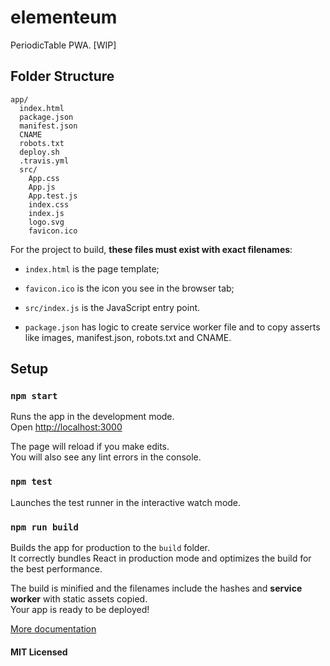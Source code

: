 # elementeum

PeriodicTable PWA. [WIP]

## Folder Structure

```
app/
  index.html
  package.json
  manifest.json
  CNAME
  robots.txt
  deploy.sh
  .travis.yml
  src/
    App.css
    App.js
    App.test.js
    index.css
    index.js
    logo.svg
    favicon.ico
```

For the project to build, **these files must exist with exact filenames**:

* `index.html` is the page template;

* `favicon.ico` is the icon you see in the browser tab;

* `src/index.js` is the JavaScript entry point.

* `package.json` has logic to create service worker file and to copy asserts like images, manifest.json, robots.txt and CNAME.

## Setup

### `npm start`

Runs the app in the development mode.<br>
Open [http://localhost:3000](http://localhost:3000)

The page will reload if you make edits.<br>
You will also see any lint errors in the console.

### `npm test`

Launches the test runner in the interactive watch mode.  

### `npm run build`

Builds the app for production to the `build` folder.<br>
It correctly bundles React in production mode and optimizes the build for the best performance.

The build is minified and the filenames include the hashes and **service worker** with static assets copied.<br>
Your app is ready to be deployed!

[More documentation](https://github.com/facebookincubator/create-react-app#create-react-app)

#### MIT Licensed
